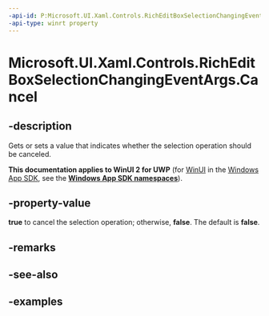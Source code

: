 ```yaml
---
-api-id: P:Microsoft.UI.Xaml.Controls.RichEditBoxSelectionChangingEventArgs.Cancel
-api-type: winrt property
---
```


<!-- Property syntax.
public bool Cancel { get;  set; }
-->

# Microsoft.UI.Xaml.Controls.RichEditBoxSelectionChangingEventArgs.Cancel

## -description

Gets or sets a value that indicates whether the selection operation should be canceled.

**This documentation applies to WinUI 2 for UWP** (for [WinUI](/windows/apps/winui/winui3/) in the [Windows App SDK](/windows/apps/windows-app-sdk/), see the **[Windows App SDK namespaces](/windows/windows-app-sdk/api/winrt/)**).

## -property-value

**true** to cancel the selection operation; otherwise, **false**. The default is **false**.

## -remarks

## -see-also

## -examples

